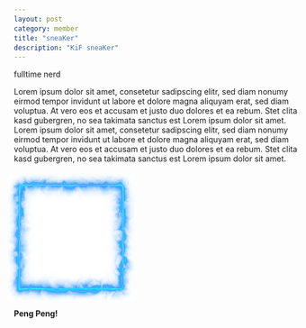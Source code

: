 ```yaml
---
layout: post
category: member
title: "sneaKer"
description: "KiF sneaKer"
---
```


fulltime nerd

Lorem ipsum dolor sit amet, consetetur sadipscing elitr, sed diam nonumy eirmod tempor invidunt ut labore et dolore magna aliquyam erat, sed diam voluptua. At vero eos et accusam et justo duo dolores et ea rebum. Stet clita kasd gubergren, no sea takimata sanctus est Lorem ipsum dolor sit amet. Lorem ipsum dolor sit amet, consetetur sadipscing elitr, sed diam nonumy eirmod tempor invidunt ut labore et dolore magna aliquyam erat, sed diam voluptua. At vero eos et accusam et justo duo dolores et ea rebum. Stet clita kasd gubergren, no sea takimata sanctus est Lorem ipsum dolor sit amet.

<div style="position: relative; margin: 20px 0 0 -10px; padding: 20px;">
  <div style="position: absolute; top: 0; left: 0; z-index: 1;"><img src="ebe6b674deca163b28423e3b925bd36b0f0f357b.png"></div>
  <img style="display: block;" src="95465df891e1f2c1e1245f2cbdfcc92d73c4770f_full.jpg"/>
</div>

**Peng Peng!** 
